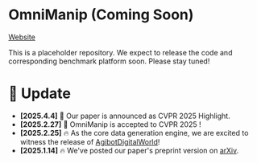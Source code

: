 # OmniManip (Coming Soon)

[Website](https://omnimanip.github.io)

This is a placeholder repository. We expect to release the code and corresponding benchmark platform soon. Please stay tuned!


# 🐣 Update
- **[2025.4.4]** 🎉 Our paper is announced as CVPR 2025 Highlight.
- **[2025.2.27]** 🎉 OmniManip is accepted to CVPR 2025 !
- **[2025.2.25]** 🔥 As the core data generation engine, we are excited to witness the release of [AgibotDigitalWorld](https://huggingface.co/datasets/agibot-world/AgiBotDigitalWorld)!
- **[2025.1.14]** 🔥 We've posted our paper's preprint version on [arXiv](https://arxiv.org/abs/2501.03841).

